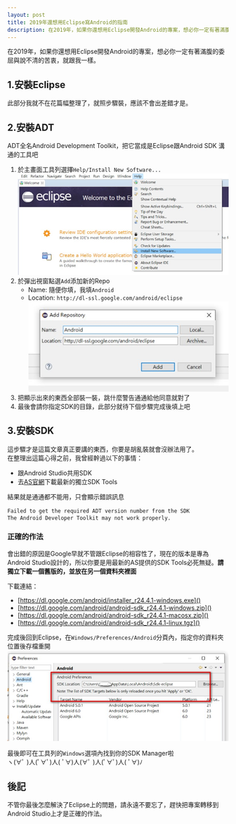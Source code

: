 ```yaml
---
layout: post
title: 2019年還想用Eclipse寫Android的指南
description: 在2019年，如果你還想用Eclipse開發Android的專案，想必你一定有著滿腹的委屈與說不清的苦衷，就跟我一樣。
---
```


在2019年，如果你還想用Eclipse開發Android的專案，想必你一定有著滿腹的委屈與說不清的苦衷，就跟我一樣。

<!-- more -->

## 1.安裝Eclipse
此部分我就不在花篇幅整理了，就照步驟裝，應該不會出差錯才是。 

## 2.安裝ADT
ADT全名Android Development Toolkit，把它當成是Eclipse跟Android SDK 溝通的工具吧

1. 於主畫面工具列選擇`Help/Install New Software...`
![](/public/res/eclipse-install-new-software.jpg)
2. 於彈出視窗點選`Add`添加新的Repo
    + Name: 隨便你填，我填`Android`
    + Location: `http://dl-ssl.google.com/android/eclipse`
    ![](/public/res/eclipse-repo-android.jpg)
3. 把顯示出來的東西全部裝一裝，跳什麼警告通通給他同意就對了
4. 最後會請你指定SDK的目錄，此部分就待下個步驟完成後填上吧

## 3.安裝SDK
這步驟才是這篇文章真正要講的東西，你要是胡亂裝就會沒辦法用了。  
在整理出這篇心得之前，我曾經幹過以下的事情：
+ 跟Android Studio共用SDK
+ 去[AS官網](https://developer.android.com/studio/#downloads)下載最新的獨立SDK Tools

結果就是通通都不能用，只會顯示錯誤訊息

    Failed to get the required ADT version number from the SDK
    The Android Developer Toolkit may not work properly.

### 正確的作法
會出錯的原因是Google早就不管跟Eclipse的相容性了，現在的版本是專為Android Studio設計的，所以你要是用最新的AS提供的SDK Tools必死無疑。**請獨立下載一個舊版的，並放在另一個資料夾裡面**

下載連結：
+ [https://dl.google.com/android/installer_r24.4.1-windows.exe]()
+ [https://dl.google.com/android/android-sdk_r24.4.1-windows.zip]()
+ [https://dl.google.com/android/android-sdk_r24.4.1-macosx.zip]()
+ [https://dl.google.com/android/android-sdk_r24.4.1-linux.tgz]()

完成後回到Eclipse，在`Windows/Preferences/Android`分頁內，指定你的資料夾位置後存檔重開
![](/public/res/your-sdk-loc.jpg)

最後即可在工具列的`Windows`選項內找到你的SDK Manager啦  
ヽ(∀ﾟ )人(ﾟ∀ﾟ)人( ﾟ∀)人(∀ﾟ )人(ﾟ∀ﾟ)人( ﾟ∀)ﾉ


## 後記
不管你最後怎麼解決了Eclipse上的問題，請永遠不要忘了，趕快把專案轉移到Android Studio上才是正確的作法。